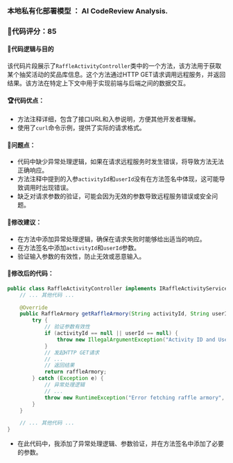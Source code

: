 ### 本地私有化部署模型 ： AI CodeReview Analysis.
### 🌟代码评分：85
#### 🌟代码逻辑与目的
该代码片段展示了`RaffleActivityController`类中的一个方法，该方法用于获取某个抽奖活动的奖品库信息。这个方法通过HTTP GET请求调用远程服务，并返回结果。该方法在特定上下文中用于实现前端与后端之间的数据交互。
#### 🏆代码优点：
- 方法注释详细，包含了接口URL和入参说明，方便其他开发者理解。
- 使用了`curl`命令示例，提供了实际的请求格式。

#### 🚨问题点：
- 代码中缺少异常处理逻辑，如果在请求远程服务时发生错误，将导致方法无法正确响应。
- 方法注释中提到的入参`activityId`和`userId`没有在方法签名中体现，这可能导致调用时出现错误。
- 缺乏对请求参数的验证，可能会因为无效的参数导致远程服务错误或安全问题。

#### 🌟修改建议：
- 在方法中添加异常处理逻辑，确保在请求失败时能够给出适当的响应。
- 在方法签名中添加`activityId`和`userId`参数。
- 验证输入参数的有效性，防止无效或恶意输入。

#### 📝修改后的代码：
```java
public class RaffleActivityController implements IRaffleActivityService {
    // ... 其他代码 ...

    @Override
    public RaffleArmory getRaffleArmory(String activityId, String userId) {
        try {
            // 验证参数有效性
            if (activityId == null || userId == null) {
                throw new IllegalArgumentException("Activity ID and User ID must not be null.");
            }
            // 发起HTTP GET请求
            // ...
            // 返回结果
            return raffleArmory;
        } catch (Exception e) {
            // 异常处理逻辑
            // ...
            throw new RuntimeException("Error fetching raffle armory", e);
        }
    }

    // ... 其他代码 ...
}
```
- 在此代码中，我添加了异常处理逻辑、参数验证，并在方法签名中添加了必要的参数。